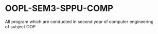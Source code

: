 # OOPL-SEM3-SPPU-COMP
All program which are conducted in  second year of computer engineering of subject OOP
